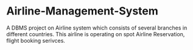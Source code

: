 # Airline-Management-System
A DBMS project on Airline system which consists of several branches in different countries. This airline is operating on spot Airline Reservation, flight booking serivces. 
